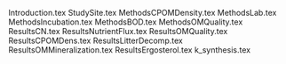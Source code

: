 Introduction.tex
StudySite.tex
MethodsCPOMDensity.tex
MethodsLab.tex
MethodsIncubation.tex
MethodsBOD.tex
MethodsOMQuality.tex
ResultsCN.tex
ResultsNutrientFlux.tex
ResultsOMQuality.tex
ResultsCPOMDens.tex
ResultsLitterDecomp.tex
ResultsOMMineralization.tex
ResultsErgosterol.tex
k_synthesis.tex